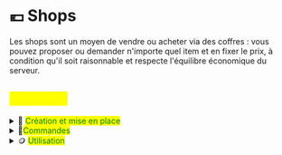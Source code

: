 # 💶 Shops

Les shops sont un moyen de vendre ou acheter via des coffres : vous pouvez proposer ou demander n'importe quel item et en fixer le prix, à condition qu'il soit raisonnable et respecte l'équilibre économique du serveur.

## <mark style="color:yellow;">Utilisation</mark>&#x20;

<details>

<summary>🚧 <mark style="color:green;">Création et mise en place</mark></summary>

Par défaut, le shop créé est prévu pour que vous vendiez l'item. Pour créer un coffre de vente, il faut taper sur un coffre avec l'item que vous souhaitez vendre. Vous devez ensuite écrire dans le chat le prix à l'unité.&#x20;

<div align="left"><figure><img src="../.gitbook/assets/image (58).png" alt="" width="188"><figcaption></figcaption></figure></div>

💵 Par défaut, un coffre de shop est créé en mode Vente. Pour changer le mode du shop, faites un clic droit sur le coffre. Depuis le panneau de contrôle du shop, vous pourrez cliquer dans le chat sur<mark style="color:red;">`[Changer]`</mark>.&#x20;

* Pour les joueurs bedrock, vous pouvez utiliser la commande <mark style="color:red;">`/qs buy`</mark>, en regardant le coffre, pour le passer en mode Achat. Vous pourrez utiliser <mark style="color:red;">`/qs sell`</mark> pour le remettre en mode Vente.

Depuis ce panneau de contrôle, vous pourrez aussi modifier le prix de votre item (à l'unité), voir l'historique de vos ventes et supprimer le coffre de vente. L'historique d'achat vous montre qui a acheté dans votre coffre, sur quelle durée et pour quel montant.

<div align="left"><figure><img src="../.gitbook/assets/image (59).png" alt="" width="357"><figcaption></figcaption></figure></div>

</details>

<details>

<summary>🔔<mark style="color:green;">Commandes</mark></summary>

* De manière générale, vous pouvez faire <mark style="color:red;">`/qs help`</mark> pour accéder à la liste des commandes.\


- Lorsque vous cherchez un item, vous pouvez utiliser la commande <mark style="color:red;">`/recherche Nom_Item_En_Anglais`</mark> : vous pourrez alors avoir la liste des potentiels shops qui vendent ou achètent l'item.\
  Vous pourrez vous téléporter devant le shop, voir le prix et le stock.

<div align="left"><figure><img src="../.gitbook/assets/image (7).png" alt="" width="375"><figcaption></figcaption></figure></div>

* Vous pouvez gérer les permissions de votre coffre :\
  <mark style="color:red;">`/qs staff add`</mark> : vous permet d'ajouter quelqu'un au coffre, il pourra l'ouvrir pour le remplir/vider\
  <mark style="color:red;">`/qs benefit <pourcentage> <pseudo>`</mark> : vous permet de partager les gains d'un shop.\
  ⚠️Ce partage des gains n'est pas noté dans le message affiché lors d'un achat, mais l'argent est bien partagé.\

* Pour supprimer un coffre <mark style="color:green;">en étant bedrock</mark>, vous pouvez faire <mark style="color:red;">`/qs remove`</mark>en regardant le panneau du shop.



</details>

<details>

<summary>🪙 <mark style="color:green;">Utilisation</mark></summary>

Pour acheter auprès d'un coffre de vente, il faut faire un clic gauche sur le coffre. Vous devez ensuite écrire dans le chat le nombre d'items que vous souhaitez acheter (ou vendre si c'est un coffre d'achat).

<figure><img src="../.gitbook/assets/image (60).png" alt=""><figcaption></figcaption></figure>

* ❗Lors de l'achat, une taxe de 5% est imposée. L'acheteur payera le prix indiqué, mais vous ne toucherez pas le prix total.

Lorsqu'un joueur achète à votre shop, un message dans le chat apparait. Si vous êtes déconnectés lors de l'achat, ces messages apparaitront à votre prochaine connexion. Lorsque le shop est vide, un message vous prévient : vous pouvez alors remplir le coffre de l'item qui se vend pour que les autres puissent de nouveau acheter.

* ⚠️ Les coffres vides ne sont pas visibles dans le menu du /recherche.

<figure><img src="../.gitbook/assets/image (61).png" alt=""><figcaption></figcaption></figure>

</details>
